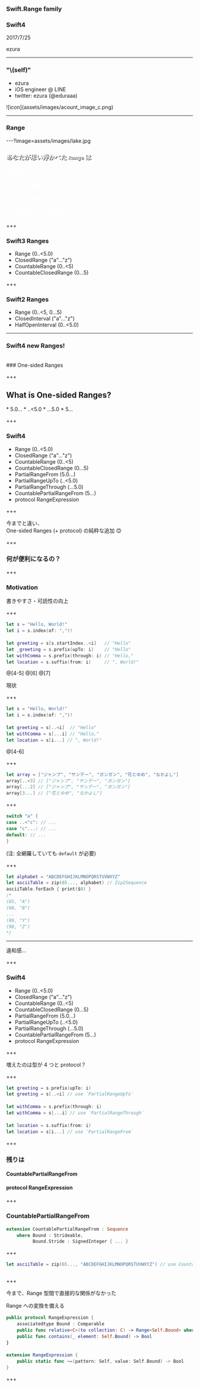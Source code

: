 ### Swift.Range family
### Swift4
2017/7/25  

ezura

---

### "\\(self)"
* ezura
* iOS engineer @ LINE
* twitter: ezura (@eduraaa)

<div style="text-align:">
![icon](assets/images/acount_image_c.png)
</div>

---

### Range

---?image=assets/images/lake.jpg
### <span style="text-shadow: #000 1px 1px 0; color:white;">あなたが思い浮かべた `Range` は</span>
#### <span style="color:white;">Range?</span> <!-- .element: class="fragment" -->
#### <span style="color:white;">ClosedRange?</span> <!-- .element: class="fragment" -->
#### <span style="color:white;">CountableRange?</span> <!-- .element: class="fragment" -->
#### <span style="color:white;">CountableClosedRange?</span> <!-- .element: class="fragment" -->

+++

### Swift3 Ranges
* Range (0..<5.0)
* ClosedRange ("a"..."z")
* CountableRange (0..<5)
* CountableClosedRange (0...5)

+++

### Swift2 Ranges
* Range (0..<5, 0...5)
* ClosedInterval ("a"..."z")
* HalfOpenInterval (0..<5.0)

---

### Swift4 new Ranges!
</br>
### <span><span class="special">One-sided Ranges</span></span> <!-- .element: class="fragment" -->

+++

## What is One-sided Ranges?
<div>
* 5.0...
* ..<5.0
* ...5.0
* 5...
</div> <!-- .element: class="fragment" -->

+++

### Swift4
* Range (0..<5.0)
* ClosedRange ("a"..."z")
* CountableRange (0..<5)
* CountableClosedRange (0...5)
* <span class="special">PartialRangeFrom (5.0...)</span>
* <span class="special">PartialRangeUpTo (..<5.0)</span>
* <span class="special">PartialRangeThrough (...5.0)</span>
* <span class="special">CountablePartialRangeFrom (5...)</span>
* <span class="special">protocol RangeExpression</span>

+++

今までと違い、  
One-sided Ranges (+ protocol) の純粋な追加 😊

+++

### 何が便利になるの？

+++

### Motivation
書きやすさ・可読性の向上

+++

```swift
let s = "Hello, World!"
let i = s.index(of: ",")!

let greeting = s[s.startIndex..<i]   // "Hello"
let _greeting = s.prefix(upTo: i)    // "Hello"
let withComma = s.prefix(through: i) // "Hello,"
let location = s.suffix(from: i)     // ", World!"
```
@[4-5]
@[6]
@[7]

現状

+++

```swift
let s = "Hello, World!"
let i = s.index(of: ",")!

let greeting = s[..<i]  // "Hello"
let withComma = s[...i] // "Hello,"
let location = s[i...] // ", World!"
```
@[4-6]

+++

```swift
let array = ["ジャンプ", "サンデー", "ガンガン", "花とゆめ", "なかよし"]
array[..<3] // ["ジャンプ", "サンデー", "ガンガン"]
array[...2] // ["ジャンプ", "サンデー", "ガンガン"]
array[3...] // ["花とゆめ", "なかよし"]
```

+++

```swift
switch "a" {
case ..<"c": // ...
case "c"...: // ...
default: // ...
}
```
(注: 全網羅していても `default` が必要)

+++

```swift
let alphabet = "ABCDEFGHIJKLMNOPQRSTUVWXYZ"
let asciiTable = zip(65..., alphabet) // Zip2Sequence
asciiTable.forEach { print($0) }
/*
(65, "A")
(66, "B")
...
(89, "Y")
(90, "Z")
*/
```

---

違和感…

+++

### Swift4
* Range (0..<5.0)
* ClosedRange ("a"..."z")
* CountableRange (0..<5)
* CountableClosedRange (0...5)
* <span class="special">PartialRangeFrom (5.0...)</span>
* <span class="special">PartialRangeUpTo (..<5.0)</span>
* <span class="special">PartialRangeThrough (...5.0)</span>
* <span class="special">CountablePartialRangeFrom (5...)</span>
* <span class="special">protocol RangeExpression</span>

+++

増えたのは型が 4 つと protocol？

+++

```swift
let greeting = s.prefix(upTo: i)
let greeting = s[..<i] // use `PartialRangeUpTo`

let withComma = s.prefix(through: i)
let withComma = s[...i] // use `PartialRangeThrough`

let location = s.suffix(from: i)
let location = s[i...] // use `PartialRangeFrom`
```

+++

### 残りは

#### CountablePartialRangeFrom
#### protocol RangeExpression

+++

### CountablePartialRangeFrom

```swift
extension CountablePartialRangeFrom : Sequence 
    where Bound : Strideable,
          Bound.Stride : SignedInteger { ... }
```

+++

```swift
let asciiTable = zip(65..., "ABCDEFGHIJKLMNOPQRSTUVWXYZ") // use CountablePartialRangeFrom
```

```swift

```

+++

今まで、Range 型間で直接的な関係がなかった  
  
Range への変換を備える

```swift
public protocol RangeExpression {
    associatedtype Bound : Comparable
    public func relative<C>(to collection: C) -> Range<Self.Bound> where C : _Indexable, Self.Bound == C.Index
    public func contains(_ element: Self.Bound) -> Bool
}

extension RangeExpression {
    public static func ~=(pattern: Self, value: Self.Bound) -> Bool
}
```

+++

